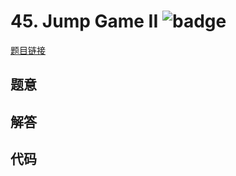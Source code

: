 # 45. Jump Game II ![badge](https://img.shields.io/badge/-hard-red?style=flat-square)

[题目链接](https://leetcode.com/problems/jump-game-ii)

## 题意

## 解答

## 代码

